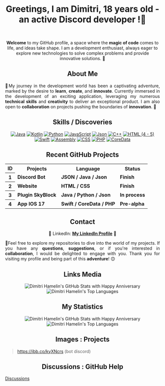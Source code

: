 <h1 align="center"><strong>Greetings, I am Dimitri, 18 years old - an active Discord developer !🚀</strong></h1>
<br>
<p align="center"><strong>Welcome</strong> to my GitHub profile, a space where the <strong>magic of code</strong> comes to life, and ideas take shape. I am a development enthusiast, always eager to explore new technologies to solve complex problems and provide innovative solutions. 🌟 </p>

<h2 align="center"><strong>About Me</strong> </h2>

<p style="text-align: justify;">🔰My journey in the development world has been a captivating adventure, marked by the desire to <strong>learn</strong>, <strong>create</strong>, and <strong>innovate</strong>. Currently immersed in the development of an exciting application, leveraging my numerous <strong>technical skills</strong> and <strong>creativity</strong> to deliver an exceptional product. I am also open to <strong>collaboration</strong> on projects pushing the boundaries of <strong>innovation</strong>. 🚀</p>

<h2 align="center"><strong>Skills / Discoveries</strong> </h2>

<div align="center"">
    <a href="https://www.java.com"><img src="https://img.shields.io/badge/Java-%23FF5733" alt="Java"></a>
    <a href="https://kotlinlang.org"><img src="https://img.shields.io/badge/Kotlin-%23FFA233" alt="Kotlin"></a>
    <a href="https://www.python.org"><img src="https://img.shields.io/badge/Python-%2329BF12" alt="Python"></a>
    <a href="https://developer.mozilla.org/en-US/docs/Web/JavaScript"><img src="https://img.shields.io/badge/JavaScript-%23448AFF" alt="JavaScript"></a>
    <a href="https://www.json.org/json-en.html"><img src="https://img.shields.io/badge/Json-%19933134" alt="Json"></a>
    <a href="https://www.cplusplus.com"><img src="https://img.shields.io/badge/C++-%23FF3434" alt="C++"></a>
    <a href="https://developer.mozilla.org/en-US/docs/Web/HTML"><img src="https://img.shields.io/badge/HTML (4 - 5)-%23FF5733" alt="HTML (4 - 5)"></a>
    <a href="https://swift.org"><img src="https://img.shields.io/badge/Swift-%23FF7F45" alt="Swift"></a>
    <a href="https://www.asc.asn.au/wp-content/uploads/2015/09/assembly.gif"><img src="https://img.shields.io/badge/Assembly-%238A2BE2" alt="Assembly"></a>
    <a href="https://developer.mozilla.org/en-US/docs/Web/CSS"><img src="https://img.shields.io/badge/CSS-%231572B6" alt="CSS"></a>
    <a href="https://www.php.net"><img src="https://img.shields.io/badge/PHP-%23777BB4" alt="PHP"></a>
    <a href="https://developer.apple.com/documentation/coredata"><img src="https://img.shields.io/badge/CoreData-%238B4513" alt="CoreData"></a>

</div>

<h2 align="center"><strong>Recent GitHub Projects</strong></h2>

<div align="center">
    <table>
        <tr>
            <th><strong>ID</strong></th>
            <th><strong>Projects</strong></th>
            <th><strong>Language</strong></th>
            <th><strong>Status</strong></th>
        </tr>
        <tr>
            <th><strong>1</strong></th>
            <td><strong>Discord Bot</strong></td>
            <td><strong>JSON / Java / Json</strong></td>
            <td><strong>Finish</strong></td>
        </tr>
        <tr>
            <th><strong>2</strong></th>
            <td><strong>Website</strong></td>
            <td><strong>HTML / CSS</strong></td>
            <td><strong>Finish</strong></td>
        </tr>
        <tr>
            <th><strong>3</strong></th>
            <td><strong>Plugin SkyBlock</strong></td>
            <td><strong>Java / Python / Json</strong></td>
            <td><strong>In process</strong></td>
        </tr>
        <tr>
            <th><strong>4</strong></th>
            <td><strong>App IOS 17</strong></td>
            <td><strong>Swift / CoreData / PHP</strong></td>
            <td><strong>Pre-alpha</strong></td>
        </tr>
        <!-- Add more projects and durations here -->
    </table>
</div>

<h2 align="center"><strong>Contact</strong></h2>

<p align="center">
    💼 LinkedIn: <a target="_blank" href="https://fr.linkedin.com/in/dimitri-hamelin-15b854256?original_referer=https%3A%2F%2Fwww.google.com%2F"><strong>My LinkedIn Profile</strong></a> 📧
</p>

<p style="text-align: justify;">🔰Feel free to explore my repositories to dive into the world of my projects. If you have any <strong>questions</strong>, <strong>suggestions</strong>, or if you're interested in <strong>collaboration</strong>, I would be delighted to engage with you. Thank you for visiting my profile and being part of this <strong>adventure</strong>! 😊</p>

<h2 align="center"><strong>Links Media</strong></h2>

<p align="center">
<img src="https://github-readme-stats.vercel.app/api?username=dimitrihamelin&hide=contribs,prs&custom_title=GitHub%20Dimitri&show_icons=true&theme=radical" alt="Dimitri Hamelin's GitHub Stats with Happy Anniversary"><br>
<img src="https://github-readme-stats.vercel.app/api/top-langs/?username=dimitrihamelin&layout=compact&langs_count=10&theme=radical" alt="Dimitri Hamelin's Top Languages">
</p>
</div>

<h2 align="center"><strong>My Statistics</strong></h2>

<p align="center">
<img src="https://github-readme-stats.vercel.app/api?username=dimitrihamelin&hide=contribs,prs&custom_title=GitHub%20Dimitri&show_icons=true&theme=radical" alt="Dimitri Hamelin's GitHub Stats with Happy 
Anniversary">
    <br> 
<img src="https://github-readme-stats.vercel.app/api/top-langs/?username=dimitrihamelin&layout=compact&langs_count=10&theme=radical" alt="Dimitri Hamelin's Top Languages">
</p>

<h2 align="center"><strong>Images : Projects</strong></h2>

> https://ibb.co/kyXNcrs (bot discord)

<h2 align="center"><strong>Discussions : GitHub Help</strong></h2>

[Discussions](https://github.com/orgs/community/discussions/79307)

